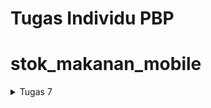 # Tugas Individu PBP

# stok_makanan_mobile

<details>
<summary> Tugas 7 </summary>

## Apa perbedaan utama antara stateless dan stateful widget dalam konteks pengembangan aplikasi Flutter?
Dalam konteks pengembangan aplikasi Flutter, StatelessWidget dan StatefulWidget memiliki perbedaan utama dalam hal bagaimana mereka menangani perubahan keadaan.

StatelessWidget adalah widget yang tidak dapat berubah. Seluruh konfigurasi yang dimuat di dalamnya telah diinisiasi sejak awal. Misalnya, jika kita membuat aplikasi berisi teks dengan kata “Hello World” dan aplikasi kita tidak punya fungsi untuk merubah kata tersebut, maka yang digunakan di sini adalah StatelessWidget.

Di sisi lain, StatefulWidget adalah widget yang dapat berubah-ubah. Widget ini dapat diperbaharui kapanpun dibutuhkan berdasarkan aksi pengguna atau ketika terjadi perubahan data. Misalnya, jika kita membuat sebuah aplikasi dimana jika setiap kita memencet icon “+”, angka yang ada di tengah tampilan akan bertambah satu, maka yang digunakan adalah StatefulWidget.

## Sebutkan seluruh widget yang kamu gunakan untuk menyelesaikan tugas ini dan jelaskan fungsinya masing-masing.
1. `MyHomePage` (StatelessWidget):
   - Scaffold: Menyediakan struktur dasar aplikasi, termasuk app bar, body, dan lainnya.
     - AppBar: Menampilkan app bar di bagian atas aplikasi dengan judul "Stok Makanan".
     - SingleChildScrollView: Membungkus child widget untuk memungkinkan scroll jika kontennya terlalu panjang.
       - Padding: Menambahkan padding sekeliling child widget.
         - Column: Menyusun children widget secara vertikal.
           - Padding: Menambahkan padding pada widget Text "Stok Makanan".
             - Text: Menampilkan teks "Stok Makanan" dengan properti styling tertentu.
           - GridView.count: Menampilkan grid layout dengan jumlah kolom sebanyak 3.
             - ItemCard: Widget yang merepresentasikan item dalam grid. Dibuat sebanyak jumlah item pada list `items`.

2. `Item` (Class):
   - Merupakan class untuk merepresentasikan item dengan properti nama (`name`), ikon (`icon`), dan warna (`color`).

3. `ItemCard` (StatelessWidget):
   - Material: Memberikan latar belakang berwarna sesuai dengan `item.color`.
     - InkWell: Memberikan area responsif terhadap sentuhan pengguna.
       - Container: Widget container untuk menyimpan ikon dan teks.
         - Icon: Menampilkan ikon dengan warna putih.
         - Text: Menampilkan teks nama item dengan properti styling tertentu.

Semua widget bekerja sama untuk membuat tata letak antarmuka pengguna yang responsif dengan grid layout dan memberikan umpan balik kepada pengguna melalui SnackBar ketika salah satu item pada grid ditekan.

## Cara Implementasi
1. Membuat Proyek Flutter Baru:
    - Menjalankan perintah flutter create stok_makanan_mobile untuk membuat proyek Flutter baru dengan nama stok_makanan_mobile.

2. Membuat File menu.dart:
    - Membuat file baru bernama menu.dart untuk menyimpan kode implementasi aplikasi.

3. Implementasi Kode Program dalam menu.dart:
    - Dalam menu.dart, membuat sebuah class MyHomePage yang merupakan turunan dari StatelessWidget.
        - Dalam MyHomePage, membuat sebuah widget Scaffold sebagai struktur dasar aplikasi.
            - Tambahkan AppBar dengan judul "Stok Makanan Mobile".
            - Bungkus kontennya dalam SingleChildScrollView agar halaman dapat di-scroll
            - Isi body dari Scaffold dengan berbagai widget yang diperlukan.
            - GridView.count untuk menampilkan tiga tombol, dengan properti children diisi oleh objek-objek ItemCard.
            - Mendefinisikan sebuah list items yang berisi objek Item untuk setiap tombol yang ingin dibuat
            - Dalam class Item, tentukan tiga atribut: name, icon, dan color (background color button).
            - Dalam class ItemCard, membuat widget Material dengan child InkWell. Isi properti onTap dengan fungsi yang menampilkan SnackBar sesuai permintaan tugas.
            - Di dalam InkWell, tambahkan Container yang berisi widget Icon dan Text.

4. Menjawab Pertanyaan README:
    - Menjawab pertanyaan README dengan mencari informasi dari internet dan dokumentasi Flutter.

5. Mengerjakan Soal Bonus:
    - Mengisi atribut color pada objek Item dengan warna-warna yang diinginkan untuk button.
    - Memanggil atribut color sebagai isi dari properti color pada widget Material di dalam ItemCard.

</details>